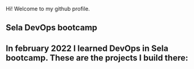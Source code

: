 Hi! Welcome to my github profile.

## Sela DevOps bootcamp  
In february 2022 I learned DevOps in Sela bootcamp.
These are the projects I build there:
- 
